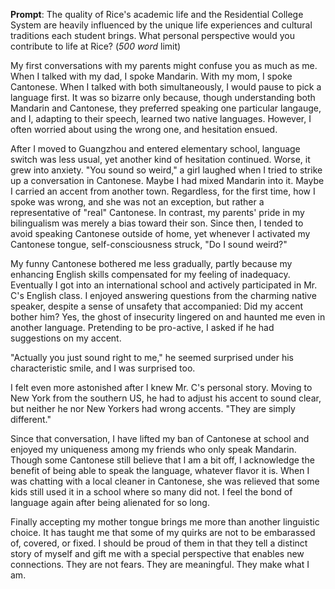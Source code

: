__Prompt__: The quality of Rice's academic life and the Residential College System are heavily influenced by the unique life experiences and cultural traditions each student brings. What personal perspective would you contribute to life at Rice?  (_500 word_ limit)

My first conversations with my parents might confuse you as much as me. When I talked with my dad, I spoke Mandarin. With my mom, I spoke Cantonese. When I talked with both simultaneously, I would pause to pick a language first. It was so bizarre only because, though understanding both Mandarin and Cantonese, they preferred speaking one particular langauge, and I, adapting to their speech, learned two native languages. However, I often worried about using the wrong one, and hesitation ensued.

After I moved to Guangzhou and entered elementary school, language switch was less usual, yet another kind of hesitation continued. Worse, it grew into anxiety. "You sound so weird," a girl laughed when I tried to strike up a conversation in Cantonese. Maybe I had mixed Mandarin into it. Maybe I carried an accent from another town. Regardless, for the first time, how I spoke was wrong, and she was not an exception, but rather a representative of "real" Cantonese. In contrast, my parents' pride in my bilingualism was merely a bias toward their son. Since then, I tended to avoid speaking Cantonese outside of home, yet whenever I activated my Cantonese tongue, self-consciousness struck, "Do I sound weird?"

My funny Cantonese bothered me less gradually, partly because my enhancing English skills compensated for my feeling of inadequacy. Eventually I got into an international school and actively participated in Mr. C's English class. I enjoyed answering questions from the charming native speaker, despite a sense of unsafety that accompanied: Did my accent bother him? Yes, the ghost of insecurity lingered on and haunted me even in another language. Pretending to be pro-active, I asked if he had suggestions on my accent.

"Actually you just sound right to me," he seemed surprised under his characteristic smile, and I was surprised too.

I felt even more astonished after I knew Mr. C's personal story. Moving to New York from the southern US, he had to adjust his accent to sound clear, but neither he nor New Yorkers had wrong accents. "They are simply different."

Since that conversation, I have lifted my ban of Cantonese at school and enjoyed my uniqueness among my friends who only speak Mandarin. Though some Cantonese still believe that I am a bit off, I acknowledge the benefit of being able to speak the language, whatever flavor it is. When I was chatting with a local cleaner in Cantonese, she was relieved that some kids still used it in a school where so many did not. I feel the bond of language again after being alienated for so long.

Finally accepting my mother tongue brings me more than another linguistic choice. It has taught me that some of my quirks are not to be embarassed of, covered, or fixed. I should be proud of them in that they tell a distinct story of myself and gift me with a special perspective that enables new connections. They are not fears. They are meaningful. They make what I am.